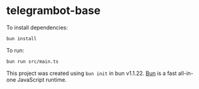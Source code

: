 # telegrambot-base

To install dependencies:

```bash
bun install
```

To run:

```bash
bun run src/main.ts
```

This project was created using `bun init` in bun v1.1.22. [Bun](https://bun.sh) is a fast all-in-one JavaScript runtime.
